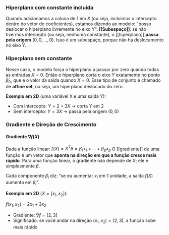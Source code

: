 

### Hiperplano com constante incluída

Quando adicionamos a coluna de 1 em $X$ (ou seja, incluímos o intercepto dentro do vetor de coeficientes), estamos dizendo ao modelo: "posso deslocar o hiperplano livremente no eixo Y".
**[[Subespaço]]**: se não tivermos intercepto (ou seja, nenhuma constante), o [[hiperplano]] **passa pela origem** $(0,0,...,0)$. Isso é um subespaço, porque não há deslocamento no eixo Y.

### Hiperplano sem constante

Nesse caso, o modelo força o hiperplano a passar por zero quando todas as entradas $X = 0$. Então o hiperplano corta o eixo Y exatamente no ponto $\hat{\beta}_0$, que é o valor da saída quando $X = 0$. Esse tipo de conjunto é chamado de **affine set**, ou seja, um hiperplano deslocado do zero.

**Exemplo em 2D** (uma variável X e uma saída Y):
- Com intercepto: $Y = 2 + 3X$ → corta Y em 2
- Sem intercepto: $Y = 3X$ → passa pela origem $(0,0)$

### Gradiente e Direção de Crescimento

#### Gradiente $\nabla f(X)$

Dada a função linear:
$f(X) = X^T \beta = \beta_1 x_1 + ... + \beta_p x_p$
O [[gradiente]] de uma função é um vetor que **aponta na direção em que a função cresce mais rápido**. Para uma função linear, o gradiente não depende de $X$; ele é simplesmente $\beta$.

Cada componente $\beta_i$ diz: "se eu aumentar $x_i$ em 1 unidade, a saída $f(X)$ aumenta em $\beta_i$".

**Exemplo em 2D** ($X = [x_1, x_2]$):

$f(x_1, x_2) = 2x_1 + 3x_2$

- Gradiente: $\nabla f = [2, 3]$
- Significado: se você andar na direção $(x_1, x_2) = (2, 3)$, a função sobe mais rápido